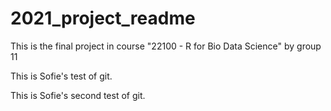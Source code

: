 # 2021_project_readme
This is the final project in course "22100 - R for Bio Data Science" by group 11 


This is Sofie's test of git. 

This is Sofie's second test of git.